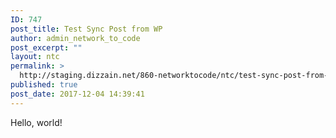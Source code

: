 ```yaml
---
ID: 747
post_title: Test Sync Post from WP
author: admin_network_to_code
post_excerpt: ""
layout: ntc
permalink: >
  http://staging.dizzain.net/860-networktocode/ntc/test-sync-post-from-wp/
published: true
post_date: 2017-12-04 14:39:41
---
```

Hello, world!